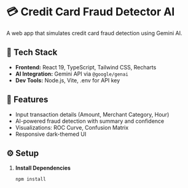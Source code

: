 # 💳 Credit Card Fraud Detector AI

A web app that simulates credit card fraud detection using Gemini AI.

## 🔧 Tech Stack

- **Frontend:** React 19, TypeScript, Tailwind CSS, Recharts
- **AI Integration:** Gemini API via `@google/genai`
- **Dev Tools:** Node.js, Vite, .env for API key

## 🚀 Features

- Input transaction details (Amount, Merchant Category, Hour)
- AI-powered fraud detection with summary and confidence
- Visualizations: ROC Curve, Confusion Matrix
- Responsive dark-themed UI

## ⚙️ Setup

1. **Install Dependencies**
   ```bash
   npm install
